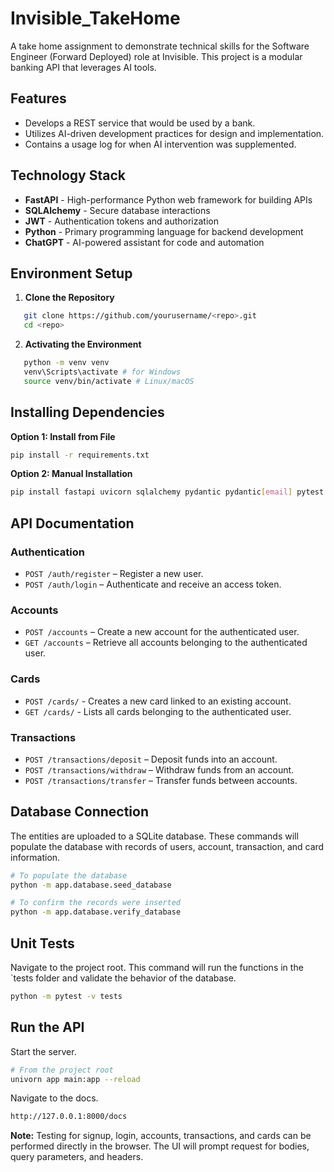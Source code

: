 # Invisible_TakeHome
A take home assignment to demonstrate technical skills for the Software Engineer (Forward Deployed) role at Invisible. This project is a modular banking API that leverages AI tools.

## Features
- Develops a REST service that would be used by a bank.
- Utilizes AI-driven development practices for design and implementation.
- Contains a usage log for when AI intervention was supplemented.

## Technology Stack
- **FastAPI** - High-performance Python web framework for building APIs
- **SQLAlchemy** - Secure database interactions
- **JWT** - Authentication tokens and authorization
- **Python** - Primary programming language for backend development
- **ChatGPT** - AI-powered assistant for code and automation

## Environment Setup

1. **Clone the Repository**
```bash
   git clone https://github.com/yourusername/<repo>.git
   cd <repo>
```

2. **Activating the Environment**
```bash
   python -m venv venv
   venv\Scripts\activate # for Windows
   source venv/bin/activate # Linux/macOS
```

## Installing Dependencies

**Option 1: Install from File**
```bash
pip install -r requirements.txt
```

**Option 2: Manual Installation**
```bash
pip install fastapi uvicorn sqlalchemy pydantic pydantic[email] pytest httpx passlib python-jose python-dotenv passlib[bcrypt] cryptography jwt werkzeug
```

## API Documentation

### Authentication
- `POST /auth/register` – Register a new user.  
- `POST /auth/login` – Authenticate and receive an access token.  

### Accounts
- `POST /accounts` – Create a new account for the authenticated user.  
- `GET /accounts` – Retrieve all accounts belonging to the authenticated user.  

### Cards
- `POST /cards/` - Creates a new card linked to an existing account.
- `GET /cards/` - Lists all cards belonging to the authenticated user.

### Transactions
- `POST /transactions/deposit` – Deposit funds into an account.  
- `POST /transactions/withdraw` – Withdraw funds from an account.  
- `POST /transactions/transfer` – Transfer funds between accounts.

## Database Connection

The entities are uploaded to a SQLite database. These commands will populate the database with records of users, account, transaction, and card information.
```bash
# To populate the database
python -m app.database.seed_database

# To confirm the records were inserted
python -m app.database.verify_database
```

## Unit Tests

Navigate to the project root. This command will run the functions in the `tests   folder and validate the behavior of the database.
```bash
python -m pytest -v tests
```

## Run the API
Start the server.
```bash
# From the project root
univorn app main:app --reload
```

Navigate to the docs.
```bash
http://127.0.0.1:8000/docs
```
**Note:** Testing for signup, login, accounts, transactions, and cards can be performed directly in the browser. The UI will prompt request for bodies, query parameters, and headers.